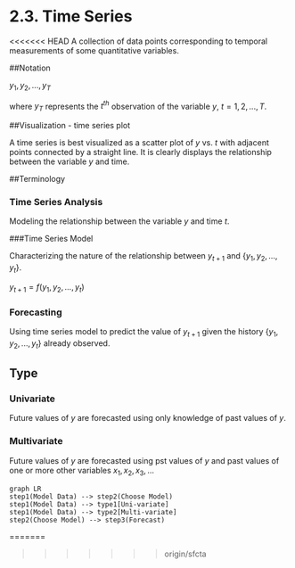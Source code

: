 # 2.3. Time Series

<<<<<<< HEAD
A collection of data points corresponding to temporal measurements of some quantitative variables.

##Notation

${y_1, y_2, ..., y_T}$

where $y_T$ represents the $t^{th}$ observation of the variable $y$, $t = 1, 2, ..., T$.

##Visualization - time series plot

A time series is best visualized as a scatter plot of $y$ vs. $t$ with adjacent points connected by a straight line. It is clearly displays the relationship between the variable $y$ and time.

##Terminology

### Time Series Analysis

Modeling the relationship between the variable $y$ and time $t$.

###Time Series Model

Characterizing the nature of the relationship between $y_{t+1}$ and {$y_1, y_2, ..., y_t$}.

$y_{t+1}=f(y_1, y_2, ..., y_t)$

### Forecasting

Using time series model to predict the value of $y_{t+1}$ given the history {$y_1, y_2, ..., y_t$} already observed.

## Type

### Univariate

Future values of $y$ are forecasted using only knowledge of past values of $y$.

### Multivariate

Future values of $y$ are forecasted using pst values of $y$ and past values of one or more other variables $x_1, x_2, x_3, ...$

```mermaid
graph LR
step1(Model Data) --> step2(Choose Model)
step1(Model Data) --> type1[Uni-variate]
step1(Model Data) --> type2[Multi-variate]
step2(Choose Model) --> step3(Forecast)

```

=======
>>>>>>> origin/sfcta
